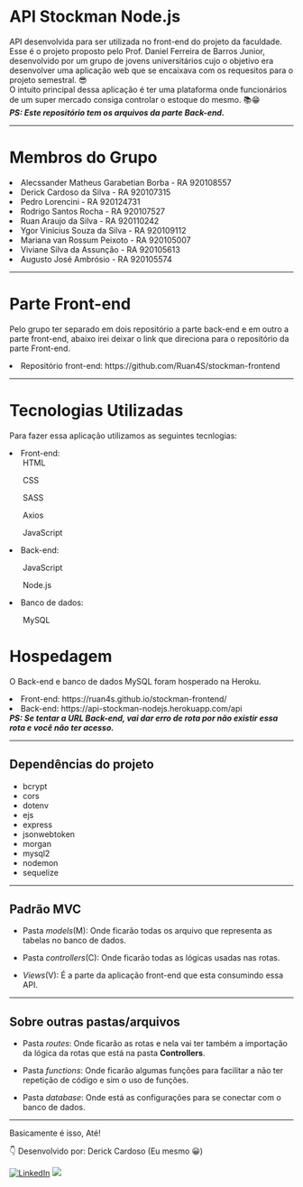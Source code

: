# API Stockman Node.js
API desenvolvida para ser utilizada no front-end do projeto da faculdade.
Esse é o projeto proposto pelo Prof. Daniel Ferreira de Barros Junior, desenvolvido por um grupo de jovens universitários cujo o objetivo era desenvolver uma aplicação web que se encaixava com os requesitos para o projeto semestral. 😎<br>
O intuito principal dessa aplicação é ter uma plataforma onde funcionários de um super mercado consiga controlar o estoque do mesmo. 📚😁<br>
<b><i>PS: Este repositório tem os arquivos da parte Back-end.</i></b>

---
# Membros do Grupo
<li>Alecssander Matheus Garabetian Borba - RA 920108557</li>
<li>Derick Cardoso da Silva - RA 920107315</li>
<li>Pedro Lorencini - RA 920124731</li>
<li>Rodrigo Santos Rocha - RA 920107527</li>
<li>Ruan Araujo da Silva - RA 920110242</li>
<li>Ygor Vinicius Souza da Silva - RA 920109112</li>
<li>Mariana van Rossum Peixoto - RA 920105007</li>
<li>Viviane Silva da Assunção - RA 920105613</li>
<li>Augusto José Ambrósio - RA 920105574</li>

---
# Parte Front-end
Pelo grupo ter separado em dois repositório a parte back-end e em outro a parte front-end, abaixo irei deixar o link que direciona para o repositório da parte Front-end.
<li>Repositório front-end: https://github.com/Ruan4S/stockman-frontend</li>

---

# Tecnologias Utilizadas
Para fazer essa aplicação utilizamos as seguintes tecnlogias:
<li>Front-end:</ul>
<ul>HTML</ul>
<ul>CSS</ul>
<ul>SASS</ul>
<ul>Axios</ul>
<ul>JavaScript</ul>

<li>Back-end:</li>
<ul>JavaScript</ul>
<ul>Node.js</ul>

<li>Banco de dados:</li>
<ul>MySQL</ul>

# Hospedagem
O Back-end e banco de dados MySQL foram hosperado na Heroku.
<li>Front-end: https://ruan4s.github.io/stockman-frontend/</li>
<li>Back-end: https://api-stockman-nodejs.herokuapp.com/api</li>
<b><i>PS: Se tentar a URL Back-end, vai dar erro de rota por não existir essa rota e você não ter acesso.</i></b>

---
## Dependências do projeto
- bcrypt 
- cors 
- dotenv
- ejs 
- express
- jsonwebtoken
- morgan
- mysql2
- nodemon
- sequelize

---
## Padrão MVC
- Pasta <i>models</i>(M): Onde ficarão todas os arquivo que representa as tabelas no banco de dados.

- Pasta <i>controllers</i>(C): Onde ficarão todas as lógicas usadas nas rotas.

- <i>Views</i>(V): É a parte da aplicação front-end que esta consumindo essa API.
---

## Sobre outras pastas/arquivos
- Pasta <i>routes</i>: Onde ficarão as rotas e nela vai ter também a importação da lógica da rotas que está na pasta <b>Controllers</b>.

- Pasta <i>functions</i>: Onde ficarão algumas funções para facilitar a não ter repetição de código e sim o uso de funções.

- Pasta <i>database</i>: Onde está as configurações para se conectar com o banco de dados.
---
Basicamente é isso, Até!

👇 Desenvolvido por: Derick Cardoso (Eu mesmo 😀)

[![LinkedIn](https://img.shields.io/badge/-LINKEDIN-0077B5?style=for-the-badge&logo=linkedin&logoColor=white)](https://www.linkedin.com/in/derick-cardoso/) <a href="https://github.com/DerickCSilva"> <img src="https://img.shields.io/badge/GitHub-100000?style=for-the-badge&logo=github&logoColor=white"></a>
